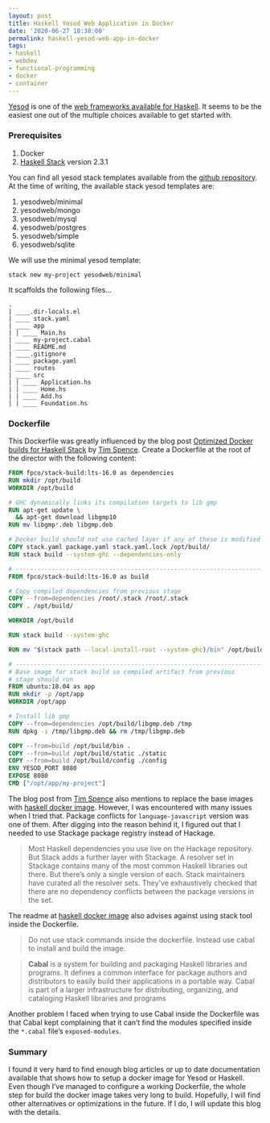 ```yaml
---
layout: post
title: Haskell Yesod Web Application in Docker
date: '2020-06-27 18:38:00'
permalink: haskell-yesod-web-app-in-docker
tags:
- haskell
- webdev
- functional-programming
- docker
- container
---
```


[Yesod][] is one of the [web frameworks available for Haskell][]. It seems to 
be the easiest one out of the multiple choices available to get started with.

### Prerequisites

1. Docker
2. [Haskell Stack][] version 2.3.1

You can find all yesod stack templates available from the [github repository][].
At the time of writing, the available stack yesod templates are:

1. yesodweb/minimal
2. yesodweb/mongo
3. yesodweb/mysql
4. yesodweb/postgres
5. yesodweb/simple
6. yesodweb/sqlite

We will use the minimal yesod template:

    stack new my-project yesodweb/minimal

It scaffolds the following files…

    .
    | ____.dir-locals.el
    | ____ stack.yaml
    | ____ app
    | | ____ Main.hs
    | ____ my-project.cabal
    | ____ README.md
    | ____.gitignore
    | ____ package.yaml
    | ____ routes
    | ____ src
    | | ____ Application.hs
    | | ____ Home.hs
    | | ____ Add.hs
    | | ____ Foundation.hs

### Dockerfile

This Dockerfile was greatly influenced by the blog post 
[Optimized Docker builds for Haskell Stack][] by [Tim Spence][]. Create a 
Dockerfile at the root of the director with the following content:

```Dockerfile
FROM fpco/stack-build:lts-16.0 as dependencies
RUN mkdir /opt/build
WORKDIR /opt/build

# GHC dynamically links its compilation targets to lib gmp
RUN apt-get update \
  && apt-get download libgmp10
RUN mv libgmp*.deb libgmp.deb

# Docker build should not use cached layer if any of these is modified
COPY stack.yaml package.yaml stack.yaml.lock /opt/build/
RUN stack build --system-ghc --dependencies-only

# ------------------------------------------------------------------------
FROM fpco/stack-build:lts-16.0 as build

# Copy compiled dependencies from previous stage
COPY --from=dependencies /root/.stack /root/.stack
COPY . /opt/build/

WORKDIR /opt/build

RUN stack build --system-ghc

RUN mv "$(stack path --local-install-root --system-ghc)/bin" /opt/build/bin

# -----------------------------------------------------------------------
# Base image for stack build so compiled artifact from previous
# stage should run
FROM ubuntu:18.04 as app
RUN mkdir -p /opt/app
WORKDIR /opt/app

# Install lib gmp
COPY --from=dependencies /opt/build/libgmp.deb /tmp
RUN dpkg -i /tmp/libgmp.deb && rm /tmp/libgmp.deb

COPY --from=build /opt/build/bin .
COPY --from=build /opt/build/static ./static
COPY --from=build /opt/build/config ./config
ENV YESOD_PORT 8080
EXPOSE 8080
CMD ["/opt/app/my-project"]
```

The blog post from [Tim Spence][] also mentions to replace the base images with
[haskell docker image][]. However, I was encountered with many issues when I
tried that. Package conflicts for `language-javascript` version was one of
them. After digging into the reason behind it, I figured out that I needed to 
use Stackage package registry instead of Hackage.

> Most Haskell dependencies you use live on the Hackage repository. But Stack 
> adds a further layer with Stackage. A resolver set in Stackage contains many 
> of the most common Haskell libraries out there. But there’s only a single 
> version of each. Stack maintainers have curated all the resolver sets. They’ve
> exhaustively checked that there are no dependency conflicts between the 
> package versions in the set.

The readme at [haskell docker image][] also advises against using stack tool 
inside the Dockerfile.

> Do not use stack commands inside the dockerfile. Instead use cabal to install
> and build the image.

> **Cabal** is a system for building and packaging Haskell libraries and
> programs. It defines a common interface for package authors and distributors 
> to easily build their applications in a portable way. Cabal is part of a 
> larger infrastructure for distributing, organizing, and cataloging Haskell
> libraries and programs

Another problem I faced when trying to use Cabal inside the Dockerfile was that
Cabal kept complaining that it can’t find the modules specified inside the
`*.cabal` file’s `exposed-modules`.

### Summary

I found it very hard to find enough blog articles or up to date documentation
available that shows how to setup a docker image for Yesod or Haskell. Even
though I’ve managed to configure a working Dockerfile, the whole step for
build the docker image takes very long to build. Hopefully, I will find other 
alternatives or optimizations in the future. If I do, I will update this blog
with the details.

[Yesod]: <https://www.yesodweb.com/>
[web frameworks available for Haskell]: <https://wiki.haskell.org/Web/Frameworks>
[Haskell Stack]: <http://haskellstack.org/>
[github repository]: <https://github.com/yesodweb/stack-templates>
[Optimized Docker builds for Haskell Stack]: <https://medium.com/permutive/optimized-docker-builds-for-haskell-76a9808eb10b>
[Tim Spence]: <https://medium.com/@timothywspence>
[haskell docker image]: <https://hub.docker.com/_/haskell>

